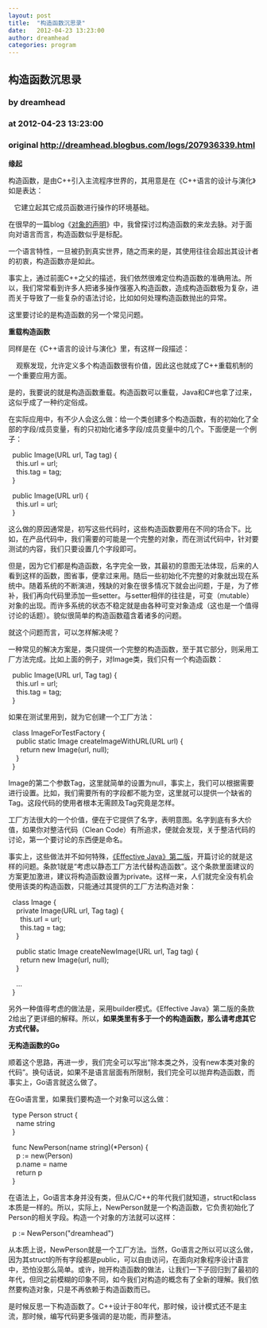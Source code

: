 ```yaml
---
layout: post
title:  "构造函数沉思录"
date:   2012-04-23 13:23:00
author: dreamhead
categories: program
---
```


## 构造函数沉思录
### by dreamhead
### at 2012-04-23 13:23:00
### original <http://dreamhead.blogbus.com/logs/207936339.html>

<p><strong>缘起</strong></p>
<p>构造函数，是由C++引入主流程序世界的，其用意是在《C++语言的设计与演化》如是表达：</p>
<p>   它建立起其它成员函数进行操作的环境基础。</p>
<p>在很早的一篇blog《<a href="http://dreamhead.blogbus.com/logs/456837.html">对象的声明</a>》中，我曾探讨过构造函数的来龙去脉。对于面向对语言而言，构造函数似乎是标配。</p>
<p>一个语言特性，一旦被扔到真实世界，随之而来的是，其使用往往会超出其设计者的初衷，构造函数亦是如此。</p>
<p>事实上，通过前面C++之父的描述，我们依然很难定位构造函数的准确用法。所以，我们常常看到许多人把诸多操作强塞入构造函数，造成构造函数极为复杂，进而关于导致了一些复杂的语法讨论，比如如何处理构造函数抛出的异常。</p>
<p>这里要讨论的是构造函数的另一个常见问题。</p>
<p><strong>重载构造函数</strong></p>
<p>同样是在《C++语言的设计与演化》里，有这样一段描述：</p>
<p>    观察发现，允许定义多个构造函数很有价值，因此这也就成了C++重载机制的一个重要应用方面。</p>
<p>是的，我要说的就是构造函数重载。构造函数可以重载，Java和C#也拿了过来，这似乎成了一种约定俗成。</p>
<p>在实际应用中，有不少人会这么做：给一个类创建多个构造函数，有的初始化了全部的字段/成员变量，有的只初始化诸多字段/成员变量中的几个。下面便是一个例子：</p>
<p>  public Image(URL url, Tag tag) {<br>    this.url = url;<br>    this.tag = tag;<br>  }</p>
<p>  public Image(URL url) {<br>    this.url = url;<br>  }</p>
<p>这么做的原因通常是，初写这些代码时，这些构造函数要用在不同的场合下。比如，在产品代码中，我们需要的可能是一个完整的对象，而在测试代码中，针对要测试的内容，我们只要设置几个字段即可。</p>
<p>但是，因为它们都是构造函数，名字完全一致，其最初的意图无法体现，后来的人看到这样的函数，图省事，便拿过来用。随后一些初始化不完整的对象就出现在系统中。随着系统的不断演进，残缺的对象在很多情况下就会出问题，于是，为了修补，我们再向代码里添加一些setter。与setter相伴的往往是，可变（mutable）对象的出现。而许多系统的状态不稳定就是由各种可变对象造成（这也是一个值得讨论的话题）。貌似很简单的构造函数蕴含着诸多的问题。</p>
<p>就这个问题而言，可以怎样解决呢？</p>
<p>一种常见的解决方案是，类只提供一个完整的构造函数，至于其它部分，则采用工厂方法完成。比如上面的例子，对Image类，我们只有一个构造函数：</p>
<p>  public Image(URL url, Tag tag) {<br>    this.url = url;<br>    this.tag = tag;<br>  }</p>
<p>如果在测试里用到，就为它创建一个工厂方法：</p>
<p>  class ImageForTestFactory {<br>    public static Image createImageWithURL(URL url) {<br>      return new Image(url, null);<br>    }<br>  }</p>
<p>Image的第二个参数Tag，这里就简单的设置为null，事实上，我们可以根据需要进行设置。比如，我们需要所有的字段都不能为空，这里就可以提供一个缺省的Tag。这段代码的使用者根本无需顾及Tag究竟是怎样。</p>
<p>工厂方法很大的一个价值，便在于它提供了名字，表明意图。名字到底有多大价值，如果你对整洁代码（Clean Code）有所追求，便就会发现，关于整洁代码的讨论，第一个要讨论的东西便是命名。</p>
<p>事实上，这些做法并不如何特殊，<a href="http://book.douban.com/subject/3360807/">《Effective Java》第二版</a>，开篇讨论的就是这样的问题。条款1就是“考虑以静态工厂方法代替构造函数”。这个条款里面建议的方案更加激进，建议将构造函数设置为private。这样一来，人们就完全没有机会使用该类的构造函数，只能通过其提供的工厂方法构造对象：</p>
<p>  class Image {<br>    private Image(URL url, Tag tag) {<br>      this.url = url;<br>      this.tag = tag;<br>    }</p>
<p>    public static Image createNewImage(URL url, Tag tag) {<br>      return new Image(url, null);<br>    }</p>
<p>    ...<br>  }</p>
<p>另外一种值得考虑的做法是，采用builder模式。《Effective Java》第二版的条款2给出了更详细的解释。所以，<strong>如果类里有多于一个的构造函数，那么请考虑其它方式代替。</strong></p>
<p><strong>无构造函数的Go</strong></p>
<p>顺着这个思路，再进一步，我们完全可以写出“除本类之外，没有new本类对象的代码”。换句话说，如果不是语言层面有所限制，我们完全可以抛弃构造函数，而事实上，Go语言就这么做了。</p>
<p>在Go语言里，如果我们要构造一个对象可以这么做：</p>
<p>  type Person struct {<br>    name string<br>  }</p>
<p>  func NewPerson(name string)(*Person) {<br>    p := new(Person)<br>    p.name = name<br>    return p<br>  }</p>
<p>在语法上，Go语言本身并没有类，但从C/C++的年代我们就知道，struct和class本质是一样的。所以，实际上，NewPerson就是一个构造函数，它负责初始化了Person的相关字段。构造一个对象的方法就可以这样：</p>
<p>  p := NewPerson(&quot;dreamhead&quot;)</p>
<p>从本质上说，NewPerson就是一个工厂方法。当然，Go语言之所以可以这么做，因为其struct的所有字段都是public，可以自由访问，在面向对象程序设计语言中，恐怕没那么简单。或许，抛开构造函数的做法，让我们一下子回归到了最初的年代，但同之前模糊的印象不同，如今我们对构造的概念有了全新的理解。我们依然要构造对象，只是不再依赖于构造函数而已。</p>
<p>是时候反思一下构造函数了。C++设计于80年代，那时候，设计模式还不是主流，那时候，编写代码更多强调的是功能，而非整洁。</p>